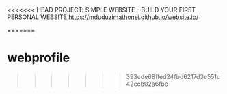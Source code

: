 <<<<<<< HEAD
PROJECT: SIMPLE WEBSITE - BUILD YOUR FIRST PERSONAL WEBSITE https://mduduzimathonsi.github.io/website.io/



=======
# webprofile
>>>>>>> 393cde68ffed24fbd6217d3e551c42ccb02a6fbe
